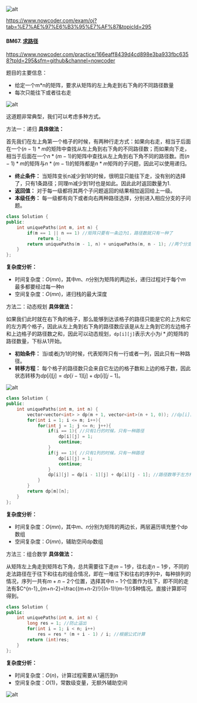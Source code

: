 ![alt](https://uploadfiles.nowcoder.com/bm/top101-head.jpg)

https://www.nowcoder.com/exam/oj?tab=%E7%AE%97%E6%B3%95%E7%AF%87&topicId=295

#### BM67. [求路径](https://www.nowcoder.com/practice/166eaff8439d4cd898e3ba933fbc6358?tpId=295&sfm=github&channel=nowcoder)

https://www.nowcoder.com/practice/166eaff8439d4cd898e3ba933fbc6358?tpId=295&sfm=github&channel=nowcoder


题目的主要信息：

- 给定一个m*n的矩阵，要求从矩阵的左上角走到右下角的不同路径数量
- 每次只能往下或者往右走

![alt](https://uploadfiles.nowcoder.com/images/20220218/397721558_1645170064308/D2B5CA33BD970F64A6301FA75AE2EB22)


这道题非常典型，我们可以考虑多种方式。

方法一：递归
**具体做法：**

首先我们在左上角第一个格子的时候，有两种行走方式：如果向右走，相当于后面在一个$(n-1)*m$的矩阵中查找从左上角到右下角的不同路径数；而如果向下走，相当于后面在一个$n*(m-1)$的矩阵中查找从左上角到右下角不同的路径数。而$(n-1)*m$的矩阵与$n*(m-1)$的矩阵都是$n*m$矩阵的子问题，因此可以使用递归。

- **终止条件：** 当矩阵变长n减少到1的时候，很明显只能往下走，没有别的选择了，只有1条路径；同理m减少到1时也是如此。因此此时返回数量为1.
- **返回值：** 对于每一级都将其两个子问题返回的结果相加返回给上一级。
- **本级任务：** 每一级都有向下或者向右两种路径选择，分别进入相应分支的子问题。

```cpp
class Solution {
public:
    int uniquePaths(int m, int n) {
        if(m == 1 || n == 1) //矩阵只要有一条边为1，路径数就只有一种了
            return 1;
        return uniquePaths(m - 1, n) + uniquePaths(m, n - 1); //两个分支
    }
};
```

**复杂度分析：**
- 时间复杂度：$O(mn)$，其中$m$、$n$分别为矩阵的两边长，递归过程对于每个$m$最多都要经过每一种$n$
- 空间复杂度：$O(mn)$，递归栈的最大深度


方法二：动态规划
**具体做法：**

如果我们此时就在右下角的格子，那么能够到达该格子的路径只能是它的上方和它的左方两个格子，因此从左上角到右下角的路径数应该是从左上角到它的左边格子和上边格子的路径数之和，因此可以动态规划，`dp[i][j]`表示大小为$i*j$的矩阵的路径数量，下标从1开始。

- **初始条件：** 当i或者j为1的时候，代表矩阵只有一行或者一列，因此只有一种路径。
- **转移方程：** 每个格子的路径数只会来自它左边的格子数和上边的格子数，因此状态转移为$dp[i][j] = dp[i - 1][j] + dp[i][j - 1]$。

![alt](https://uploadfiles.nowcoder.com/images/20220218/397721558_1645182161023/59CA06CDCAD5CEBE36459528F0B24D23)


```cpp
class Solution {
public:
    int uniquePaths(int m, int n) {
        vector<vector<int> > dp(m + 1, vector<int>(n + 1, 0)); //dp[i][j]表示大小为i*j的矩阵的路径数量
        for(int i = 1; i <= m; i++){
            for(int j = 1; j <= n; j++){
                if(i == 1){ //只有1行的时候，只有一种路径
                    dp[i][j] = 1;
                    continue;
                }
                if(j == 1){ //只有1列的时候，只有一种路径
                    dp[i][j] = 1;
                    continue;
                }
                dp[i][j] = dp[i - 1][j] + dp[i][j - 1]; //路径数等于左方格子的路径数加上上方格子的路径数
            }
        }
        return dp[m][n];
    }
};
```

**复杂度分析：**
- 时间复杂度：$O(mn)$，其中$m$、$n$分别为矩阵的两边长，两层遍历填充整个dp数组
- 空间复杂度：$O(mn)$，辅助空间dp数组

方法三：组合数学
**具体做法：**

从矩阵左上角走到矩阵右下角，总共需要往下走$m-1$步，往右走$n-1$步，不同的走法路径在于往下和往右的组合情况，即在一堆往下和往右的序列中，每种排列的情况，序列一共有$m+n-2$个位置，选择其中$n-1$个位置作为往下，即不同的走法有$C^{n-1}_{m+n-2}=\frac{(m+n-2)!}{(n-1)!(m-1)!}$种情况。直接计算即可得到。

```cpp
class Solution {
public:
    int uniquePaths(int m, int n) {
        long res = 1; //防止溢出
        for(int i = 1; i < n; i++)
            res = res * (m + i - 1) / i; //根据公式计算
        return (int)res;
    }
};
```

**复杂度分析：**
- 时间复杂度：$O(n)$，计算过程需要从1遍历到n
- 空间复杂度：$O(1)$，常数级变量，无额外辅助空间



![alt](https://uploadfiles.nowcoder.com/bm/top101-tail.jpg)